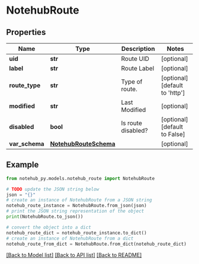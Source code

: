 # NotehubRoute


## Properties

Name | Type | Description | Notes
------------ | ------------- | ------------- | -------------
**uid** | **str** | Route UID | [optional] 
**label** | **str** | Route Label | [optional] 
**route_type** | **str** | Type of route. | [optional] [default to 'http']
**modified** | **str** | Last Modified | [optional] 
**disabled** | **bool** | Is route disabled? | [optional] [default to False]
**var_schema** | [**NotehubRouteSchema**](NotehubRouteSchema.md) |  | [optional] 

## Example

```python
from notehub_py.models.notehub_route import NotehubRoute

# TODO update the JSON string below
json = "{}"
# create an instance of NotehubRoute from a JSON string
notehub_route_instance = NotehubRoute.from_json(json)
# print the JSON string representation of the object
print(NotehubRoute.to_json())

# convert the object into a dict
notehub_route_dict = notehub_route_instance.to_dict()
# create an instance of NotehubRoute from a dict
notehub_route_from_dict = NotehubRoute.from_dict(notehub_route_dict)
```
[[Back to Model list]](../README.md#documentation-for-models) [[Back to API list]](../README.md#documentation-for-api-endpoints) [[Back to README]](../README.md)


